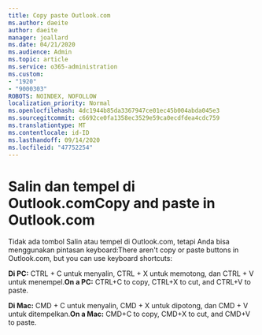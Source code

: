 ```yaml
---
title: Copy paste Outlook.com
ms.author: daeite
author: daeite
manager: joallard
ms.date: 04/21/2020
ms.audience: Admin
ms.topic: article
ms.service: o365-administration
ms.custom:
- "1920"
- "9000303"
ROBOTS: NOINDEX, NOFOLLOW
localization_priority: Normal
ms.openlocfilehash: 4dc1944b85da3367947ce01ec45b004abda045e3
ms.sourcegitcommit: c6692ce0fa1358ec3529e59ca0ecdfdea4cdc759
ms.translationtype: MT
ms.contentlocale: id-ID
ms.lasthandoff: 09/14/2020
ms.locfileid: "47752254"
---
```

# <a name="copy-and-paste-in-outlookcom"></a><span data-ttu-id="d4a2b-102">Salin dan tempel di Outlook.com</span><span class="sxs-lookup"><span data-stu-id="d4a2b-102">Copy and paste in Outlook.com</span></span>

<span data-ttu-id="d4a2b-103">Tidak ada tombol Salin atau tempel di Outlook.com, tetapi Anda bisa menggunakan pintasan keyboard:</span><span class="sxs-lookup"><span data-stu-id="d4a2b-103">There aren't copy or paste buttons in Outlook.com, but you can use keyboard shortcuts:</span></span>

<span data-ttu-id="d4a2b-104">**Di PC:** CTRL + C untuk menyalin, CTRL + X untuk memotong, dan CTRL + V untuk menempel.</span><span class="sxs-lookup"><span data-stu-id="d4a2b-104">**On a PC:** CTRL+C to copy, CTRL+X to cut, and CTRL+V to paste.</span></span>

<span data-ttu-id="d4a2b-105">**Di Mac:** CMD + C untuk menyalin, CMD + X untuk dipotong, dan CMD + V untuk ditempelkan.</span><span class="sxs-lookup"><span data-stu-id="d4a2b-105">**On a Mac:** CMD+C to copy, CMD+X to cut, and CMD+V to paste.</span></span>